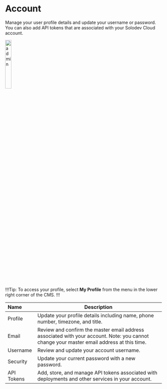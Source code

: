 # Account

Manage your user profile details and update your username or password. You can also add API tokens that are associated with your Solodev Cloud account. 

<img src="../../../images/account-main.png" alt="admin" style="width: 20%; display: block"></a>

!!!Tip:
To access your profile, select **My Profile** from the menu in the lower right corner of the CMS.
!!!

**Name** | **Description** 
:--- | ---
Profile | Update your profile details including name, phone number, timezone, and title. 
Email | Review and confirm the master email address associated with your account. Note: you cannot change your master email address at this time.
Username | Review and update your account username.
Security | Update your current password with a new password.
API Tokens | Add, store, and manage API tokens associated with deployments and other services in your account.
